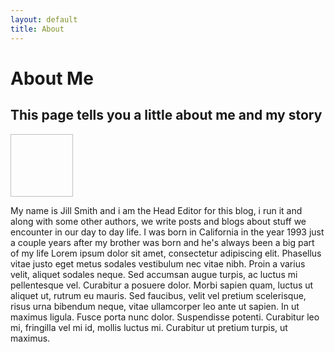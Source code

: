 ```yaml
---
layout: default
title: About
---
```

# About Me
## This page tells you a little about me and my story
<img href="logo.svg" width="100px" height="100px">
<p class="ummig">My name is Jill Smith and i am the Head Editor for this blog, i run it and along with some other authors, we write posts and blogs about stuff we encounter in our day to day life. I was born in California in the year 1993 just a couple years after my brother was born and he's always been a big part of my life
Lorem ipsum dolor sit amet, consectetur adipiscing elit. Phasellus vitae justo eget metus sodales vestibulum nec vitae nibh. Proin a varius velit, aliquet sodales neque. Sed accumsan augue turpis, ac luctus mi pellentesque vel. Curabitur a posuere dolor. Morbi sapien quam, luctus ut aliquet ut, rutrum eu mauris. Sed faucibus, velit vel pretium scelerisque, risus urna bibendum neque, vitae ullamcorper leo ante ut sapien. In ut maximus ligula. Fusce porta nunc dolor. Suspendisse potenti. Curabitur leo mi, fringilla vel mi id, mollis luctus mi. Curabitur ut pretium turpis, ut maximus.
</p>